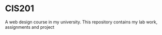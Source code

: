 # CIS201
A web design course in my university. This repository contains my lab work, assignments and project

